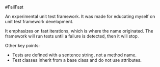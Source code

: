#FailFast

An experimental unit test framework.  It was made for educating myself on unit test framework development.

It emphasizes on fast iterations, which is where the name originated. The framework will run tests until a failure is detected, then it will stop.

Other key points:
* Tests are defined with a sentence string, not a method name.
* Test classes inherit from a base class and do not use attributes.
